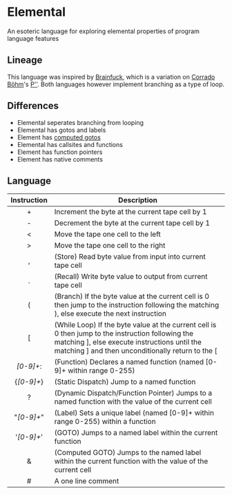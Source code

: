 # Elemental
An esoteric language for exploring elemental properties of program language features

## Lineage
This language was inspired by [Brainfuck](https://en.wikipedia.org/wiki/Brainfuck), which is a variation on [Corrado Böhm](https://en.wikipedia.org/wiki/Corrado_Böhm)'s [P''](https://esolangs.org/wiki/P%E2%80%B2%E2%80%B2). Both languages however implement branching as a type of loop. 

## Differences
- Elemental seperates branching from looping
- Elemental has gotos and labels
- Element has [computed gotos](http://gcc.gnu.org/onlinedocs/gcc/Labels-as-Values.html)
- Elemental has callsites and functions
- Element has function pointers
- Element has native comments

## Language

| Instruction | Description                                                                                                                                                                                            |
|:-----------:|--------------------------------------------------------------------------------------------------------------------------------------------------------------------------------------------------------|
|      +      | Increment the byte at the current tape cell by 1                                                                                                                                                       |
|      -      | Decrement the byte at the current tape cell by 1                                                                                                                                                       |
|      <      | Move the tape one cell to the left                                                                                                                                                                     |
|      >      | Move the tape one cell to the right                                                                                                                                                                    |
|      ,      | (Store) Read byte value from input into current tape cell                                                                                                                                              |
|      .      | (Recall) Write byte value to output from current tape cell                                                                                                                                             |
|      (      | (Branch) If the byte value at the current cell is 0 then jump to the instruction following the matching ), else execute the next instruction                                                           |
|      [      | (While Loop) If the byte value at the current cell is 0 then jump to the instruction following the matching ], else execute instructions until the matching ] and then unconditionally return to the [ |
|  *[0-9]+*:  | (Function) Declares a named function (named [0-9]+ within range 0-255)                                                                                                                                 |
|  {*[0-9]+*} | (Static Dispatch) Jump to a named function                                                                                                                                                             |
|      ?      | (Dynamic Dispatch/Function Pointer) Jumps to a named function with the value of the current cell                                                                                                       |
|  "*[0-9]+*" | (Label) Sets a unique label (named [0-9]+ within range 0-255) within a function                                                                                                                        |
|  '*[0-9]+*' | (GOTO) Jumps to a named label within the current function                                                                                                                                              |
|      &      | (Computed GOTO) Jumps to the named label within the current function with the value of the current cell                                                                                                |
|      #      | A one line comment                                                                                                                                                                                     |
